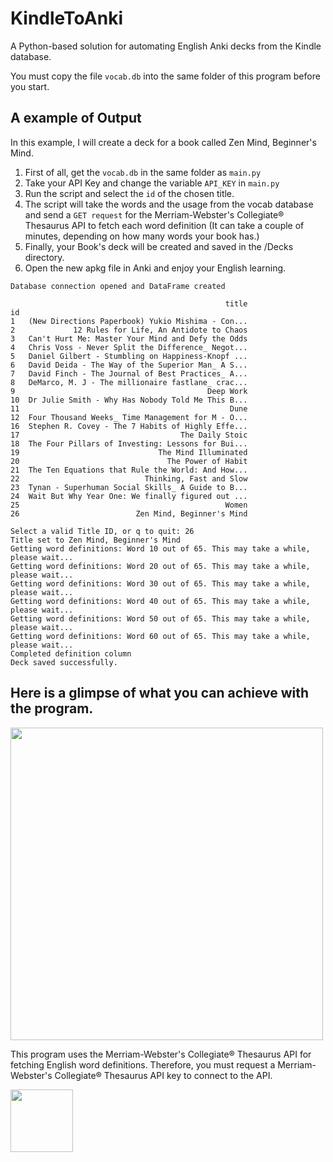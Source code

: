 # KindleToAnki
A Python-based solution for automating English Anki decks from the Kindle database.

You must copy the file `vocab.db` into the same folder of this program before you start.

## A example of Output 

In this example, I will create a deck for a book called Zen Mind, Beginner's Mind.
1) First of all, get the `vocab.db` in the same folder as `main.py`
2) Take your API Key and change the variable `API_KEY` in `main.py`
3) Run the script and select the `id` of the chosen title.
4) The script will take the words and the usage from the vocab database and send a `GET request` for the Merriam-Webster's Collegiate® Thesaurus API to fetch each word definition (It can take a couple of minutes, depending on how many words your book has.)
5) Finally, your Book's deck will be created and saved in the /Decks directory.
6) Open the new apkg file in Anki and enjoy your English learning.

```
Database connection opened and DataFrame created

                                                title
id                                                   
1   (New Directions Paperbook) Yukio Mishima - Con...
2             12 Rules for Life, An Antidote to Chaos
3   Can't Hurt Me: Master Your Mind and Defy the Odds
4   Chris Voss - Never Split the Difference_ Negot...
5   Daniel Gilbert - Stumbling on Happiness-Knopf ...
6   David Deida - The Way of the Superior Man_ A S...
7   David Finch - The Journal of Best Practices_ A...
8   DeMarco, M. J - The millionaire fastlane_ crac...
9                                           Deep Work
10  Dr Julie Smith - Why Has Nobody Told Me This B...
11                                               Dune
12  Four Thousand Weeks_ Time Management for M - O...
16  Stephen R. Covey - The 7 Habits of Highly Effe...
17                                    The Daily Stoic
18  The Four Pillars of Investing: Lessons for Bui...
19                               The Mind Illuminated
20                                 The Power of Habit
21  The Ten Equations that Rule the World: And How...
22                            Thinking, Fast and Slow
23  Tynan - Superhuman Social Skills_ A Guide to B...
24  Wait But Why Year One: We finally figured out ...
25                                              Women
26                          Zen Mind, Beginner's Mind

Select a valid Title ID, or q to quit: 26
Title set to Zen Mind, Beginner's Mind
Getting word definitions: Word 10 out of 65. This may take a while, please wait...
Getting word definitions: Word 20 out of 65. This may take a while, please wait...
Getting word definitions: Word 30 out of 65. This may take a while, please wait...
Getting word definitions: Word 40 out of 65. This may take a while, please wait...
Getting word definitions: Word 50 out of 65. This may take a while, please wait...
Getting word definitions: Word 60 out of 65. This may take a while, please wait...
Completed definition column
Deck saved successfully.
```
## Here is a glimpse of what you can achieve with the program.

<img
  src="https://i.imgur.com/XViIEoW.png"
  width="500" height="500"
  style="display: inline-block; margin: 0 auto; max-width: 500px">


This program uses the Merriam-Webster's Collegiate® Thesaurus API for fetching English word definitions.
Therefore, you must request a Merriam-Webster's Collegiate® Thesaurus API key to connect to the API.

<img
  src="https://i.imgur.com/2riGnLz.png"
  width="100" height="100"
  style="display: inline-block; max-width: 500px;text-align: center;">


